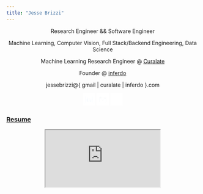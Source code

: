 ```yaml
---
title: "Jesse Brizzi"
---
```


<section id="text">
    <center>
        <p> Research Engineer && Software Engineer</p>
        <p>Machine Learning, Computer Vision, Full Stack/Backend Engineering, Data Science</p>
        <p>Machine Learning Research Engineer @ <a href="https://www.curalate.com/" target="_blank">Curalate</a></p>
        <p>Founder @ <a href="https://inferdo.com/" target="_blank">inferdo</a></p>
        <p>jessebrizzi@{ gmail | curalate | inferdo }.com</p>
    </center>
    <div>
        <center>
            <a href="https://www.linkedin.com/pub/jesse-brizzi/80/50a/779" target="_blank" ><img src="/images/linkedin-icon.png" alt="linkedin link"></a>
            <a href="https://instagram.com/j3553b" target="_blank" ><img src="/images/instagram-icon.png" alt="instagram link"></a>
            <a href="https://www.github.com/jessebrizzi" target="_blank" ><img src="/images/github-icon.png" alt="github link"></a>
        </center>
    </div>
    <div>
        <h3><a href="/pdf/JesseBrizziResume.pdf">Resume</a></h3>
        <center>
             <iframe src="https://drive.google.com/file/d/{{ site.google-drive-resume-file-id }}/preview" id="resume"></iframe>
        </center>
    </div>
</section>
